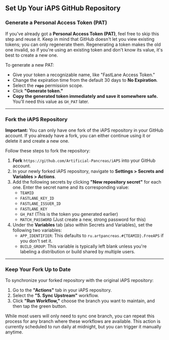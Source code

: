 
## Set Up Your iAPS GitHub Repository

### Generate a Personal Access Token (PAT)

If you've already got a **Personal Access Token (PAT)**, feel free to skip this step and reuse it. Keep in mind that GitHub doesn't let you view existing tokens; you can only regenerate them. Regenerating a token makes the old one invalid, so if you're using an existing token and don't know its value, it's best to create a new one.

To generate a new PAT:

* Give your token a recognizable name, like "FastLane Access Token."
* Change the expiration time from the default 30 days to **No Expiration**.
* Select the **`repo`** permission scope.
* Click **"Generate token."**
* **Copy the generated token immediately and save it somewhere safe.** You'll need this value as `GH_PAT` later.

---

### Fork the iAPS Repository

**Important:** You can only have one fork of the iAPS repository in your GitHub account. If you already have a fork, you can either continue using it or delete it and create a new one.

Follow these steps to fork the repository:

1.  **Fork** `https://github.com/Artificial-Pancreas/iAPS` into your GitHub account.
2.  In your newly forked iAPS repository, navigate to **Settings > Secrets and Variables > Actions**.
3.  Add the following secrets by clicking **"New repository secret"** for each one. Enter the secret name and its corresponding value:
    * `TEAMID`
    * `FASTLANE_KEY_ID`
    * `FASTLANE_ISSUER_ID`
    * `FASTLANE_KEY`
    * `GH_PAT` (This is the token you generated earlier)
    * `MATCH_PASSWORD` (Just create a new, strong password for this)
4.  Under the **Variables** tab (also within Secrets and Variables), set the following two variables:
    * `APP_IDENTIFIER`: This defaults to `ru.artpancreas.#{TEAMID}.FreeAPS` if you don't set it.
    * `BUILD_GROUP`: This variable is typically left blank unless you're labeling a distribution or build shared by multiple users.

---

### Keep Your Fork Up to Date

To synchronize your forked repository with the original iAPS repository:

1.  Go to the **"Actions"** tab in your iAPS repository.
2.  Select the **"5. Sync Upstream"** workflow.
3.  Click **"Run Workflow,"** choose the branch you want to maintain, and then tap the green button.

While most users will only need to sync one branch, you can repeat this process for any branch where these workflows are available. This action is currently scheduled to run daily at midnight, but you can trigger it manually anytime.
